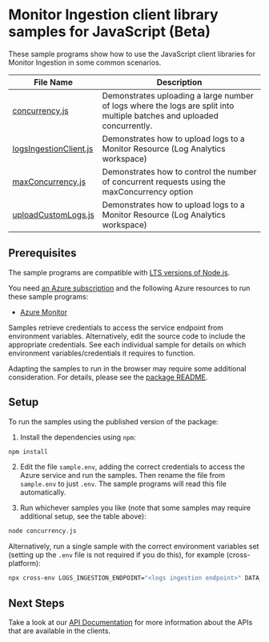 # Monitor Ingestion client library samples for JavaScript (Beta)

These sample programs show how to use the JavaScript client libraries for Monitor Ingestion in some common scenarios.

| **File Name**                                 | **Description**                                                                                                         |
| --------------------------------------------- | ----------------------------------------------------------------------------------------------------------------------- |
| [concurrency.js][concurrency]                 | Demonstrates uploading a large number of logs where the logs are split into multiple batches and uploaded concurrently. |
| [logsIngestionClient.js][logsingestionclient] | Demonstrates how to upload logs to a Monitor Resource (Log Analytics workspace)                                         |
| [maxConcurrency.js][maxconcurrency]           | Demonstrates how to control the number of concurrent requests using the maxConcurrency option                           |
| [uploadCustomLogs.js][uploadcustomlogs]       | Demonstrates how to upload logs to a Monitor Resource (Log Analytics workspace)                                         |

## Prerequisites

The sample programs are compatible with [LTS versions of Node.js](https://github.com/nodejs/release#release-schedule).

You need [an Azure subscription][freesub] and the following Azure resources to run these sample programs:

- [Azure Monitor][createinstance_azuremonitor]

Samples retrieve credentials to access the service endpoint from environment variables. Alternatively, edit the source code to include the appropriate credentials. See each individual sample for details on which environment variables/credentials it requires to function.

Adapting the samples to run in the browser may require some additional consideration. For details, please see the [package README][package].

## Setup

To run the samples using the published version of the package:

1. Install the dependencies using `npm`:

```bash
npm install
```

2. Edit the file `sample.env`, adding the correct credentials to access the Azure service and run the samples. Then rename the file from `sample.env` to just `.env`. The sample programs will read this file automatically.

3. Run whichever samples you like (note that some samples may require additional setup, see the table above):

```bash
node concurrency.js
```

Alternatively, run a single sample with the correct environment variables set (setting up the `.env` file is not required if you do this), for example (cross-platform):

```bash
npx cross-env LOGS_INGESTION_ENDPOINT="<logs ingestion endpoint>" DATA_COLLECTION_RULE_ID="<data collection rule id>" STREAM_NAME="<stream name>" node concurrency.js
```

## Next Steps

Take a look at our [API Documentation][apiref] for more information about the APIs that are available in the clients.

[concurrency]: https://github.com/Azure/azure-sdk-for-js/blob/main/sdk/monitor/monitor-ingestion/samples/v1-beta/javascript/concurrency.js
[logsingestionclient]: https://github.com/Azure/azure-sdk-for-js/blob/main/sdk/monitor/monitor-ingestion/samples/v1-beta/javascript/logsIngestionClient.js
[maxconcurrency]: https://github.com/Azure/azure-sdk-for-js/blob/main/sdk/monitor/monitor-ingestion/samples/v1-beta/javascript/maxConcurrency.js
[uploadcustomlogs]: https://github.com/Azure/azure-sdk-for-js/blob/main/sdk/monitor/monitor-ingestion/samples/v1-beta/javascript/uploadCustomLogs.js
[apiref]: https://docs.microsoft.com/javascript/api/
[freesub]: https://azure.microsoft.com/free/
[createinstance_azuremonitor]: https://docs.microsoft.com/azure/azure-monitor/
[package]: https://github.com/Azure/azure-sdk-for-js/tree/main/sdk/monitor/monitor-ingestion/README.md